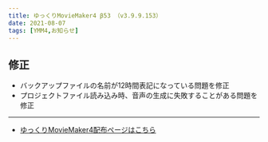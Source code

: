 ```yaml
---
title: ゆっくりMovieMaker4 β53 （v3.9.9.153）
date: 2021-08-07
tags: [YMM4,お知らせ]
---
```

## 修正
- バックアップファイルの名前が12時間表記になっている問題を修正
- プロジェクトファイル読み込み時、音声の生成に失敗することがある問題を修正
---

- [ゆっくりMovieMaker4配布ページはこちら](../index.md)